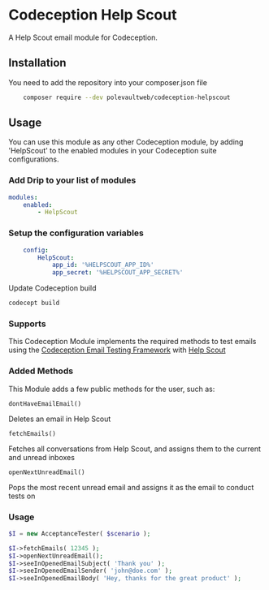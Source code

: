 Codeception Help Scout
==========

A Help Scout email module for Codeception.

## Installation
You need to add the repository into your composer.json file

```bash
    composer require --dev polevaultweb/codeception-helpscout
```

## Usage

You can use this module as any other Codeception module, by adding 'HelpScout' to the enabled modules in your Codeception suite configurations.

### Add Drip to your list of modules

```yml
modules:
    enabled:
        - HelpScout
 ```  

### Setup the configuration variables

```yml
    config:
        HelpScout:
            app_id: '%HELPSCOUT_APP_ID%'
            app_secret: '%HELPSCOUT_APP_SECRET%'
 ```     
 
Update Codeception build
  
  ```bash
  codecept build
  ```
  
### Supports

This Codeception Module implements the required methods to test emails using the [Codeception Email Testing Framework](https://github.com/ericmartel/codeception-email) with [Help Scout](https://www.helpscout.com/referral/?code=TzdWZDcwbU0xa2Z6Rnh6c2s4TGxHTmR6L3ptd3J2dzlpb210L0RzUCtjbWVvUT09OnJENTdzaHA2RE5XbGVDa2E)

### Added Methods
This Module adds a few public methods for the user, such as:
```
dontHaveEmailEmail()
```
Deletes an email in Help Scout

```
fetchEmails()
```
Fetches all conversations from Help Scout, and assigns them to the current and unread inboxes

```
openNextUnreadEmail()
```
Pops the most recent unread email and assigns it as the email to conduct tests on

### Usage

```php
$I = new AcceptanceTester( $scenario );

$I->fetchEmails( 12345 );
$I->openNextUnreadEmail();
$I->seeInOpenedEmailSubject( 'Thank you' );
$I->seeInOpenedEmailSender( 'john@doe.com' );
$I->seeInOpenedEmailBody( 'Hey, thanks for the great product' );
```

